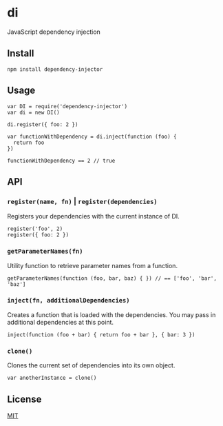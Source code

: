 di
==

JavaScript dependency injection


## Install

    npm install dependency-injector


## Usage

    var DI = require('dependency-injector')
    var di = new DI()

    di.register({ foo: 2 })

    var functionWithDependency = di.inject(function (foo) {
      return foo
    })

    functionWithDependency == 2 // true


## API

### `register(name, fn)` | `register(dependencies)`

Registers your dependencies with the current instance of DI.

    register('foo', 2)
    register({ foo: 2 })

### `getParameterNames(fn)`

Utility function to retrieve parameter names from a function.

    getParameterNames(function (foo, bar, baz) { }) // == ['foo', 'bar', 'baz']

### `inject(fn, additionalDependencies)`

Creates a function that is loaded with the dependencies. You may pass in
additional dependencies at this point.

    inject(function (foo + bar) { return foo + bar }, { bar: 3 })

### `clone()`

Clones the current set of dependencies into its own object.

    var anotherInstance = clone()


## License

[MIT](http://josh.mit-license.org)
